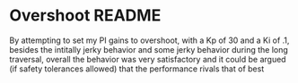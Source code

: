 # Overshoot README
By attempting to set my PI gains to overshoot, with a Kp of 30 and a Ki of .1, besides the intitally jerky behavior and some jerky behavior during the long traversal, overall the behavior was very satisfactory and it could be argued (if safety tolerances allowed) that the performance rivals that of best